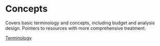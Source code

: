 # Concepts

Covers basic terminology and concepts, including budget and analysis design.  Pointers to resources with more comprehensive treatment.

[Terminology](terminology.md)
